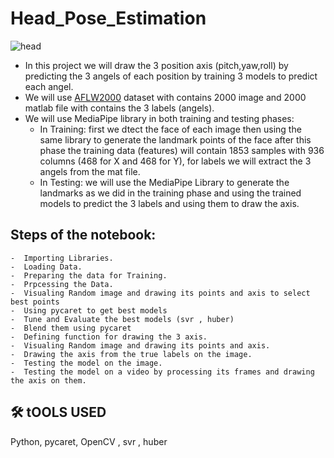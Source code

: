 # Head_Pose_Estimation

![[head]([.gif](https://github.com/ahmed98Osama/Head_Pose_Estimation/blob/main/testing_output.gif))](https://github.com/ahmed98Osama/Head_Pose_Estimation/blob/main/testing_output.gif)


- In this project we will draw the 3 position axis (pitch,yaw,roll) by predicting the 3 angels of each position by training 3 models to predict each angel. 
- We will use [AFLW2000](http://www.cbsr.ia.ac.cn/users/xiangyuzhu/projects/3DDFA/Database/AFLW2000-3D.zip) dataset with contains 2000 image and 2000 matlab file with contains the 3 labels (angels).
- We will use MediaPipe library in both training and testing phases:
  - In Training: first we dtect the face of each image then using the same library to generate the landmark points of the face after this phase the training data (features) will contain 1853 samples with 936 columns (468 for X and 468 for Y), for labels we will extract the 3 angels from the mat file. 
  - In Testing: we will use the MediaPipe Library to generate the landmarks as we did in the training phase and using the trained models to predict the 3 labels and using them to draw the axis.  

## Steps of the notebook:
    -  Importing Libraries. 
    -  Loading Data. 
    -  Preparing the data for Training.
    -  Prpcessing the Data.
    -  Visualing Random image and drawing its points and axis to select best points
    -  Using pycaret to get best models
    -  Tune and Evaluate the best models (svr , huber) 
    -  Blend them using pycaret 
    -  Defining function for drawing the 3 axis.
    -  Visualing Random image and drawing its points and axis.
    -  Drawing the axis from the true labels on the image.
    -  Testing the model on the image.
    -  Testing the model on a video by processing its frames and drawing the axis on them.

## 🛠 tOOLS USED
Python, pycaret, OpenCV , svr , huber

